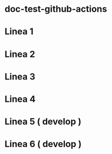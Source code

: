 # doc-test-github-actions
# Linea 1
# Linea 2
# Linea 3
# Linea 4
# Linea 5 ( develop )
# Linea 6 ( develop )

